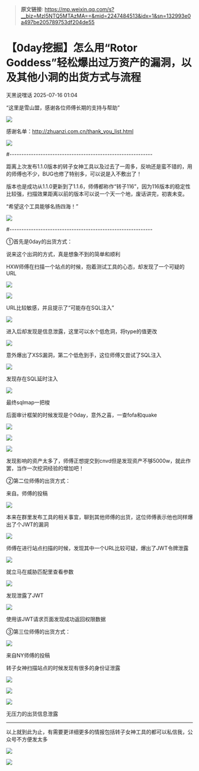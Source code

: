 > **原文链接**: https://mp.weixin.qq.com/s?__biz=MzI5NTQ5MTAzMA==&mid=2247484513&idx=1&sn=132993e0a497be205789753df204de55

#  【0day挖掘】怎么用“Rotor Goddess”轻松爆出过万资产的漏洞，以及其他小洞的出货方式与流程  
 天黑说嘿话   2025-07-16 01:04  
  
“这里是雪山盟，感谢各位师傅长期的支持与帮助”  
  
![](https://mmbiz.qpic.cn/sz_mmbiz_png/MwxaTtRUcewKQFGd2JvgS2u18V1ibOVhAzjS04W5sibB8eH3aic5Lhdiapj8Nc1YkFaS8UicBBqWic9lsoqrdCBmAXlg/640?wx_fmt=png&from=appmsg "")  
  
感谢名单：http://zhuanzi.com.cn/thank_you_list.html  
  
![](https://mmbiz.qpic.cn/sz_mmbiz_jpg/MwxaTtRUcewKQFGd2JvgS2u18V1ibOVhAAPTzNib8EAhicFKicIekdxfbMrx5SN8GRJ1oOo5Sq5g0zkKiarBlO7otjA/640?wx_fmt=jpeg&from=appmsg "")  
  
  
#------------------------------------------------------------  
  
距离上次发布1.1.0版本的转子女神工具以及过去了一周多，反响还是蛮不错的，用的师傅也不少，BUG也修了特别多，可以说是入不敷出了！  
  
版本也是成功从1.1.0更新到了1.1.6，师傅都称作“转子116”，因为116版本的稳定性比较强，扫描效果距离以前的版本可以说一个天一个地，废话讲完，初衷未变。  
  
“希望这个工具能够名扬四海！”  
  
![](https://mmbiz.qpic.cn/sz_mmbiz_gif/MwxaTtRUcewKQFGd2JvgS2u18V1ibOVhA6kDX0YtFlDldvVSSaC4wJCaWVN0j5f5P2ibdftqDAOfusgw0vJoPFlA/640?wx_fmt=gif&from=appmsg "")  
  
  
  
#------------------------------------------------------------  
  
  
①首先是0day的出货方式：  
  
说来这个出洞的方式，真是想象不到的简单和顺利  
  
HXW师傅在扫描一个站点的时候，抱着测试工具的心态，却发现了一个可疑的URL  
  
![](https://mmbiz.qpic.cn/sz_mmbiz_png/MwxaTtRUcewKQFGd2JvgS2u18V1ibOVhA92to96JOCQf5p7m4yFt42FbwXj0gx9I6OSzewlZbmxBDdZb3iblrULw/640?wx_fmt=png&from=appmsg "")  
  
![](https://mmbiz.qpic.cn/sz_mmbiz_png/MwxaTtRUcewKQFGd2JvgS2u18V1ibOVhAC0k3ovdoaj7GrAYnAh2YayF4nOsmhDo74FAxcBvunnUjvy0VCib12Xw/640?wx_fmt=png&from=appmsg "")  
  
URL比较敏感，并且提示了“可能存在SQL注入”  
  
![](https://mmbiz.qpic.cn/sz_mmbiz_png/MwxaTtRUcewKQFGd2JvgS2u18V1ibOVhACeZMwHicFEAibHVpJhjlsYcBAvDXWeK619klez2sgBaeXaicu1vyyGszA/640?wx_fmt=png&from=appmsg "")  
  
进入后却发现是信息泄露，这里可以水个低危洞，将type的值更改  
  
![](https://mmbiz.qpic.cn/sz_mmbiz_png/MwxaTtRUcewKQFGd2JvgS2u18V1ibOVhA3XtEmlTvOoiaVrDP3JUB9ZQPDVfZYUiaFPrj1aFm3YcvEu9l0Nkv5TmA/640?wx_fmt=png&from=appmsg "")  
  
意外爆出了XSS漏洞，第二个低危到手，这位师傅又尝试了SQL注入  
  
![](https://mmbiz.qpic.cn/sz_mmbiz_png/MwxaTtRUcewKQFGd2JvgS2u18V1ibOVhAw9I34t8yx0wKAIf1Z1A4vkBhIKmF8qyonO3kggvbY6q8dqQlofeGzA/640?wx_fmt=png&from=appmsg "")  
  
发现存在SQL延时注入  
  
![](https://mmbiz.qpic.cn/sz_mmbiz_png/MwxaTtRUcewKQFGd2JvgS2u18V1ibOVhAQzwMs2hm4iatu49aodsVBMC5lPVg3YP0QOdb7fM1jKUGHmk07A6bZdA/640?wx_fmt=png&from=appmsg "")  
  
最终sqlmap一把梭  
  
后面审计框架的时候发现是个0day，意外之喜，一查fofa和quake  
  
![](https://mmbiz.qpic.cn/sz_mmbiz_png/MwxaTtRUcewKQFGd2JvgS2u18V1ibOVhAKeLibNEETmtnv7eiagFReKaZDPMYpd06I4PfAjOmk7pGib4dyLttP5cGQ/640?wx_fmt=png&from=appmsg "")  
  
![](https://mmbiz.qpic.cn/sz_mmbiz_png/MwxaTtRUcewKQFGd2JvgS2u18V1ibOVhAb3k49C3pGxQNAj22o8CiaAFE5v3QDk1iaqOtxyUtMw4534zfWTNEibaqw/640?wx_fmt=png&from=appmsg "")  
  
![](https://mmbiz.qpic.cn/sz_mmbiz_png/MwxaTtRUcewKQFGd2JvgS2u18V1ibOVhAdibwdcvuBc4R7RmNaOXfWibEpr7HqD1jjYZYXZyoU6NSeSmdiaHSRVfiaw/640?wx_fmt=png&from=appmsg "")  
  
  
发现影响的资产太多了，师傅正想提交到cnvd但是发现资产不够5000w，就此作罢，当作一次挖洞经验的增加吧！  
  
②第二位师傅的出货方式：  
  
来自。师傅的投稿  
  
![](https://mmbiz.qpic.cn/sz_mmbiz_png/MwxaTtRUcewKQFGd2JvgS2u18V1ibOVhAz4niaSS5tG6LuTI91TPZfNq51U6JVUWaOnUicS9WemAwjIB440KiaBMwA/640?wx_fmt=png&from=appmsg "")  
  
本来在群里发布工具的相关事宜，聊到其他师傅的出货，这位师傅表示他也同样爆出了个JWT的漏洞  
  
![](https://mmbiz.qpic.cn/sz_mmbiz_png/MwxaTtRUcewKQFGd2JvgS2u18V1ibOVhARgrRG20eHRGIib6u9Cul0RHNDPic07YsrmAXadVBest2HORev2jDhf5Q/640?wx_fmt=png&from=appmsg "")  
  
师傅在进行站点扫描的时候，发现其中一个URL比较可疑，爆出了JWT令牌泄露  
  
![](https://mmbiz.qpic.cn/sz_mmbiz_png/MwxaTtRUcewKQFGd2JvgS2u18V1ibOVhAhfdIY0wdw2vVKpgHrjyZ4zvOpX2MtxeoYq3qz4eJrTSOmhic2bZHIpQ/640?wx_fmt=png&from=appmsg "")  
  
就立马在威胁匹配里查看参数  
  
![](https://mmbiz.qpic.cn/sz_mmbiz_png/MwxaTtRUcewKQFGd2JvgS2u18V1ibOVhA04TTZfoOgNtg7fF1wGkOdYD4LPYZxpZibiaVQtofeFU4RTqGVGkdNM9g/640?wx_fmt=png&from=appmsg "")  
  
发现泄露了JWT  
  
![](https://mmbiz.qpic.cn/sz_mmbiz_png/MwxaTtRUcewKQFGd2JvgS2u18V1ibOVhA3kNvR59lMoAxw19nxp6ph1j5FMm6pqMZ4BDFF5FwSmN3ZCDkNf3wJQ/640?wx_fmt=png&from=appmsg "")  
  
使用该JWT请求页面发现成功返回权限数据  
  
③第三位师傅的出货方式：  
  
![](https://mmbiz.qpic.cn/sz_mmbiz_png/MwxaTtRUceyG7X0leiaEZO1DX6b0xibar3m3GfCtqjxR6RUXOrQXmD51Xl2B5F5XIG0pjQzXDqiapcN8GvX18Gwkw/640?wx_fmt=png&from=appmsg "")  
  
来自NY师傅的投稿  
  
转子女神扫描站点的时候发现有很多的身份证泄露  
  
![](https://mmbiz.qpic.cn/sz_mmbiz_png/MwxaTtRUceyG7X0leiaEZO1DX6b0xibar3sTH8ZGRfHWwLwavg8u2ukfquZajJgsGNXrvSBgHqhPic6TDG142jBlw/640?wx_fmt=png&from=appmsg "")  
  
![](https://mmbiz.qpic.cn/sz_mmbiz_png/MwxaTtRUcezL4VPU9U05ghXZIM3QRRUiazsUR6kbmmmsXTfxgVp4icmHM3s5LRC5R6W5VHxeKrykmXKN9hFUnLicQ/640?wx_fmt=png&from=appmsg "")  
  
![](https://mmbiz.qpic.cn/sz_mmbiz_png/MwxaTtRUcezL4VPU9U05ghXZIM3QRRUiakz5RAhElvia1ce3eu7Im0wPE8TJBLyiaQDZHaic6zibJ3uibfLBQAAAK2qA/640?wx_fmt=png&from=appmsg "")  
  
无压力的出货信息泄露  
  
-----------------------------------------------------------  
  
以上就到此为止，有需要更详细更多的情报包括转子女神工具的都可以私信我，公众号不方便发太多  
  
![](https://mmbiz.qpic.cn/sz_mmbiz_jpg/MwxaTtRUcezL4VPU9U05ghXZIM3QRRUiaicujd9PTVZyricCq8WgI488vBgLnUnKBlcUFekrWRHs1gg8VO54fvEOQ/640?wx_fmt=jpeg&from=appmsg "")  
  
![](https://mmbiz.qpic.cn/sz_mmbiz_gif/MwxaTtRUcezL4VPU9U05ghXZIM3QRRUiakpspicGxFtIAibU37gz0iaBxhkJDqGwtbJarRNxBbcNRE79JthZLFCpAA/640?wx_fmt=gif&from=appmsg "")  
  
  
   
  
  
  
